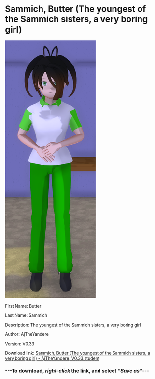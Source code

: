 # Sammich, Butter (The youngest of the Sammich sisters, a very boring girl)

<img src = "https://raw.githubusercontent.com/Arbiter1223/Daigaku-Gurashi-Custom-Students/master/Students/Files/Sammich%2C%20Butter%20(The%20youngest%20of%20the%20Sammich%20sisters%2C%20a%20very%20boring%20girl).png">

First Name: Butter

Last Name: Sammich

Description: The youngest of the Sammich sisters, a very boring girl

Author: AjTheYandere

Version: V0.33

Download link: <a href="https://raw.githubusercontent.com/Arbiter1223/Daigaku-Gurashi-Custom-Students/master/Students/Files/Sammich%2C%20Butter%20(The%20youngest%20of%20the%20Sammich%20sisters%2C%20a%20very%20boring%20girl)%20-%20AjTheYandere%2C%20V0.33.student">Sammich, Butter (The youngest of the Sammich sisters, a very boring girl) - AjTheYandere, V0.33.student</a>

### ---**To download, _right-click_ the link, and select _"Save as"_**---
